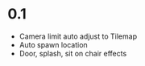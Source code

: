 # 0.1
- Camera limit auto adjust to Tilemap
- Auto spawn location
- Door, splash, sit on chair effects